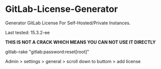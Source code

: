 # GitLab-License-Generator

Generator GitLab License For Self-Hosted/Private Instances.

Last tested: 15.3.2-ee

**THIS IS NOT A CRACK WHICH MEANS YOU CAN NOT USE IT DIRECTLY**

gitlab-rake "gitlab:password:reset[root]"

Admin > settings > general > scroll down to buttom > add license

